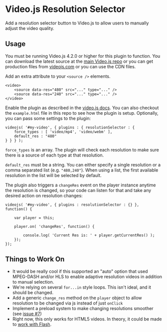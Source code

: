 Video.js Resolution Selector
============================
Add a resolution selector button to Video.js to allow users to manually adjust the video quality.

Usage
-----
You must be running Video.js 4.2.0 or higher for this plugin to function. You can download the latest source at the [main Video.js repo](https://github.com/videojs/video.js) or you can get production files from [videojs.com](http://videojs.com) or you can use the CDN files.

Add an extra attribute to your `<source />` elements.

	<video>
		<source data-res="480" src="..." type="..." />
		<source data-res="240" src="..." type="..." />
	</video>

Enable the plugin as described in the [video.js docs](https://github.com/videojs/video.js/blob/v4.5.2/docs/guides/plugins.md#step-3-using-a-plugin). You can also checkout the `example.html` file in this repo to see how the plugin is setup. Optionally, you can pass some settings to the plugin:

    videojs( '#my-video', { plugins : { resolutionSelector : {
    	force_types	: [ 'video/mp4', 'video/webm' ],
    	default_res	: "480"
    } } } );

`force_types` is an array. The plugin will check each resolution to make sure there is a source of each type at that resolution.

`default_res` must be a string. You can either specify a single resolution or a comma separated list (e.g. `"480,240"`). When using a list, the first available resolution in the list will be selected by default.

The plugin also triggers a `changeRes` event on the player instance anytime the resolution is changed, so your code can listen for that and take any desired action on resolution changes:

	videojs( '#my-video', { plugins : resolutionSelector : {} }, function() {
		
		var player = this;
		
		player.on( 'changeRes', function() {
			
			console.log( 'Current Res is: ' + player.getCurrentRes() );
		});
	});

Things to Work On
-----------------
- It would be really cool if this supported an "auto" option that used MPEG-DASH and/or HLS to enable adaptive resolution videos in addition to manual selection.
- We're relying on several `for...in` style loops. This isn't ideal, and it should be changed.
- Add a generic `change_res` method on the `player` object to allow resolution to be changed via js instead of just `onClick`
- Implement a preload system to make changing resolutions smoother (see [issue #7](https://github.com/dominic-p/videojs-resolution-selector/issues/7))
- Right now, this only works for HTML5 videos. In theory, it could be made to [work with Flash](http://help.videojs.com/discussions/questions/605-advise-for-setting-up-video-quality-resolution-selector#comment_15079585).

